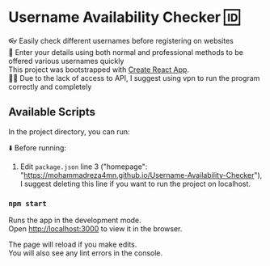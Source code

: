 # Username Availability Checker :id: <br/>
:eyeglasses: Easily check different usernames before registering on websites <br />
:dizzy: Enter your details using both normal and professional methods to be offered various usernames quickly <br />
This project was bootstrapped with [Create React App](https://github.com/facebook/create-react-app). <br />
:man_facepalming: Due to the lack of access to API, I suggest using vpn to run the program correctly and completely

## Available Scripts

In the project directory, you can run:<br />

:arrow_down: Before running:<br />
1. Edit `package.json` line 3 ("homepage": "https://mohammadreza4mn.github.io/Username-Availability-Checker"), I suggest deleting this line if you want to run the project on localhost.

### `npm start`

Runs the app in the development mode.<br />
Open [http://localhost:3000](http://localhost:3000) to view it in the browser.

The page will reload if you make edits.<br />
You will also see any lint errors in the console.
